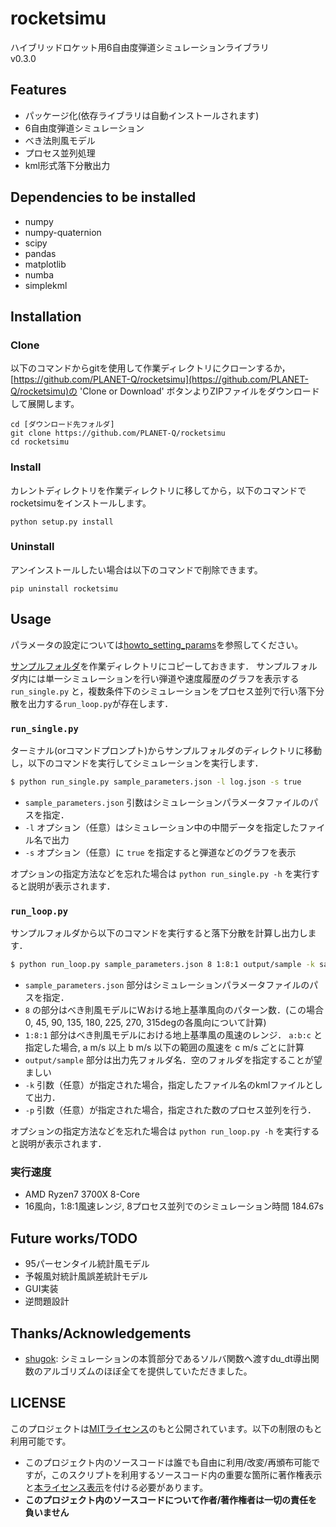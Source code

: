 # rocketsimu
ハイブリッドロケット用6自由度弾道シミュレーションライブラリ  
v0.3.0

## Features
- パッケージ化(依存ライブラリは自動インストールされます)
- 6自由度弾道シミュレーション
- べき法則風モデル
- プロセス並列処理
- kml形式落下分散出力

## Dependencies to be installed
- numpy
- numpy-quaternion
- scipy
- pandas
- matplotlib
- numba
- simplekml

## Installation
### Clone
以下のコマンドからgitを使用して作業ディレクトリにクローンするか，
[https://github.com/PLANET-Q/rocketsimu](https://github.com/PLANET-Q/rocketsimu)の 'Clone or Download' ボタンよりZIPファイルをダウンロードして展開します。
```
cd [ダウンロード先フォルダ]
git clone https://github.com/PLANET-Q/rocketsimu
cd rocketsimu
```

### Install
カレントディレクトリを作業ディレクトリに移してから，以下のコマンドでrocketsimuをインストールします。
```
python setup.py install
```

### Uninstall
アンインストールしたい場合は以下のコマンドで削除できます。
```
pip uninstall rocketsimu
```

## Usage

パラメータの設定については[howto_setting_params](https://github.com/PLANET-Q/rocketsimu/blob/master/docs/howto_setting_params.md)を参照してください。

[サンプルフォルダ](https://github.com/PLANET-Q/rocketsimu/blob/master/samples/)を作業ディレクトリにコピーしておきます．
サンプルフォルダ内には単一シミュレーションを行い弾道や速度履歴のグラフを表示する`run_single.py` と，複数条件下のシミュレーションをプロセス並列で行い落下分散を出力する`run_loop.py`が存在します．

### `run_single.py`

ターミナル(orコマンドプロンプト)からサンプルフォルダのディレクトリに移動し，以下のコマンドを実行してシミュレーションを実行します．

```run_single.sh
$ python run_single.py sample_parameters.json -l log.json -s true 
```

- `sample_parameters.json` 引数はシミュレーションパラメータファイルのパスを指定．
- `-l` オプション（任意）はシミュレーション中の中間データを指定したファイル名で出力
- `-s` オプション（任意）に `true` を指定すると弾道などのグラフを表示

オプションの指定方法などを忘れた場合は `python run_single.py -h` を実行すると説明が表示されます．

### `run_loop.py`

サンプルフォルダから以下のコマンドを実行すると落下分散を計算し出力します．

```run_single.sh
$ python run_loop.py sample_parameters.json 8 1:8:1 output/sample -k sample_scatter.kml -p 8
```
- `sample_parameters.json` 部分はシミュレーションパラメータファイルのパスを指定．
- `8` の部分はべき則風モデルにWおける地上基準風向のパターン数．(この場合0, 45, 90, 135, 180, 225, 270, 315degの各風向について計算)
- `1:8:1` 部分はべき則風モデルにおける地上基準風の風速のレンジ．
`a:b:c` と指定した場合, a m/s 以上 b m/s 以下の範囲の風速を c m/s ごとに計算
- `output/sample` 部分は出力先フォルダ名．空のフォルダを指定することが望ましい
- `-k` 引数（任意）が指定された場合，指定したファイル名のkmlファイルとして出力．
- `-p` 引数（任意）が指定された場合，指定された数のプロセス並列を行う．

オプションの指定方法などを忘れた場合は `python run_loop.py -h` を実行すると説明が表示されます．

### 実行速度

- AMD Ryzen7 3700X 8-Core
- 16風向，1:8:1風速レンジ, 8プロセス並列でのシミュレーション時間 184.67s

## Future works/TODO
- 95パーセンタイル統計風モデル
- 予報風対統計風誤差統計モデル
- GUI実装
- 逆問題設計

## Thanks/Acknowledgements
- [shugok](https://github.com/shugok): シミュレーションの本質部分であるソルバ関数へ渡すdu_dt導出関数のアルゴリズムのほぼ全てを提供していただきました。

## LICENSE
このプロジェクトは[MITライセンス](https://github.com/PLANET-Q/rocketsimu/blob/master/LICENSE)のもと公開されています。以下の制限のもと利用可能です。
- このプロジェクト内のソースコードは誰でも自由に利用/改変/再頒布可能ですが，このスクリプトを利用するソースコード内の重要な箇所に著作権表示と[本ライセンス表示](https://github.com/PLANET-Q/TrajecSimu2/blob/master/LICENSE)を付ける必要があります。  
- **このプロジェクト内のソースコードについて作者/著作権者は一切の責任を負いません**